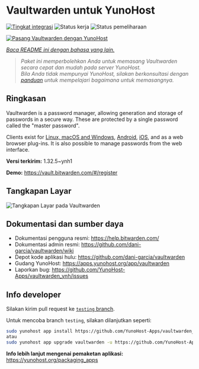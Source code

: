 <!--
N.B.: README ini dibuat secara otomatis oleh <https://github.com/YunoHost/apps/tree/master/tools/readme_generator>
Ini TIDAK boleh diedit dengan tangan.
-->

# Vaultwarden untuk YunoHost

[![Tingkat integrasi](https://dash.yunohost.org/integration/vaultwarden.svg)](https://ci-apps.yunohost.org/ci/apps/vaultwarden/) ![Status kerja](https://ci-apps.yunohost.org/ci/badges/vaultwarden.status.svg) ![Status pemeliharaan](https://ci-apps.yunohost.org/ci/badges/vaultwarden.maintain.svg)

[![Pasang Vaultwarden dengan YunoHost](https://install-app.yunohost.org/install-with-yunohost.svg)](https://install-app.yunohost.org/?app=vaultwarden)

*[Baca README ini dengan bahasa yang lain.](./ALL_README.md)*

> *Paket ini memperbolehkan Anda untuk memasang Vaultwarden secara cepat dan mudah pada server YunoHost.*  
> *Bila Anda tidak mempunyai YunoHost, silakan berkonsultasi dengan [panduan](https://yunohost.org/install) untuk mempelajari bagaimana untuk memasangnya.*

## Ringkasan

Vaultwarden is a password manager, allowing generation and storage of passwords in a secure way. These are protected by a single password called the "master password".

Clients exist for [Linux, macOS and Windows](https://bitwarden.com/#download), [Android](https://play.google.com/store/apps/details?id=com.x8bit.bitwarden), [iOS](https://itunes.apple.com/app/bitwarden-free-password-manager/id1137397744?mt=8), and as a web browser plug-ins. It is also possible to manage passwords from the web interface.


**Versi terkirim:** 1.32.5~ynh1

**Demo:** <https://vault.bitwarden.com/#/register>

## Tangkapan Layar

![Tangkapan Layar pada Vaultwarden](./doc/screenshots/screenshot1.png)

## Dokumentasi dan sumber daya

- Dokumentasi pengguna resmi: <https://help.bitwarden.com/>
- Dokumentasi admin resmi: <https://github.com/dani-garcia/vaultwarden/wiki>
- Depot kode aplikasi hulu: <https://github.com/dani-garcia/vaultwarden>
- Gudang YunoHost: <https://apps.yunohost.org/app/vaultwarden>
- Laporkan bug: <https://github.com/YunoHost-Apps/vaultwarden_ynh/issues>

## Info developer

Silakan kirim pull request ke [`testing` branch](https://github.com/YunoHost-Apps/vaultwarden_ynh/tree/testing).

Untuk mencoba branch `testing`, silakan dilanjutkan seperti:

```bash
sudo yunohost app install https://github.com/YunoHost-Apps/vaultwarden_ynh/tree/testing --debug
atau
sudo yunohost app upgrade vaultwarden -u https://github.com/YunoHost-Apps/vaultwarden_ynh/tree/testing --debug
```

**Info lebih lanjut mengenai pemaketan aplikasi:** <https://yunohost.org/packaging_apps>

